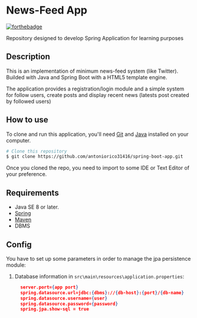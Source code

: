 # News-Feed App

[![forthebadge](https://forthebadge.com/images/badges/made-with-java.svg)](https://forthebadge.com)

Repository designed to develop Spring Application for learning purposes

## Description
This is an implementation of minimum  news-feed system (like Twitter). Builded with Java and Spring Boot with a HTML5 template engine. 

The application provides a registration/login module and a simple system for follow users, create posts and display recent news (latests post created by followed users)

## How to use
To clone and run this application, you'll need [Git](https://git-scm.com) and [Java](https://www.java.com/en/download/) installed on your computer.
```bash
# Clone this repository
$ git clone https://github.com/antoniorico31416/spring-boot-app.git
```
Once you cloned the repo, you need to import to some IDE or Text Editor of your preference.

## Requirements 

- Java SE 8 or later.
- [Spring](https://spring.io/)
- [Maven](https://maven.apache.org/)
- DBMS

## Config

You have to set up some parameters in order to manage the jpa persistence module:

1. Database information in `src\main\resources\application.properties`:

   ```json
     server.port={app port}
     spring.datasource.url=jdbc:{dbms}://{db-host}:{port}/{db-name}
     spring.datasource.username={user}
     spring.datasource.password={password}
     spring.jpa.show-sql = true
   ```
   
   
